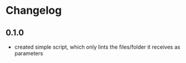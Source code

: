# Changelog

## 0.1.0
- created simple script, which only lints the files/folder it receives
  as parameters
